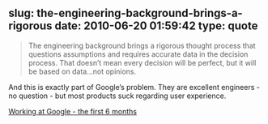 slug: the-engineering-background-brings-a-rigorous
date: 2010-06-20 01:59:42
type: quote
---

> The engineering background brings a rigorous thought process that questions assumptions and requires accurate data in the decision process. That doesn’t mean every decision will be perfect, but it will be based on data…not opinions.

And this is exactly part of Google’s problem. They are excellent engineers - no question - but most products suck regarding user experience.

 [Working at Google - the first 6 months](http://dondodge.typepad.com/the_next_big_thing/2010/06/working-at-google-the-first-6-months.html)
